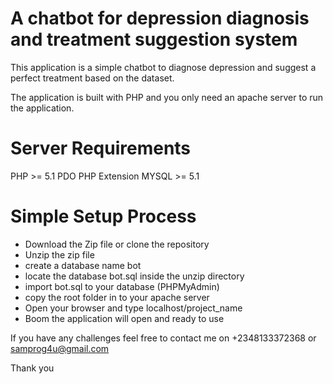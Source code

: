 # A chatbot for depression diagnosis and treatment suggestion system

This application is a simple chatbot to diagnose depression and suggest a perfect treatment based on the dataset.

The application is built with PHP and you only need an apache server to run the application.
# Server Requirements

PHP >= 5.1
PDO PHP Extension
MYSQL >= 5.1

# Simple Setup Process
- Download the Zip file or clone the repository
- Unzip the zip file
- create a database name bot
- locate the database bot.sql inside the unzip directory
- import bot.sql to your database (PHPMyAdmin)
- copy the root folder in to your apache server
- Open your browser and type localhost/project_name
- Boom the application will open and ready to use

If you have any challenges feel free to contact me on
+2348133372368 or samprog4u@gmail.com

Thank you
